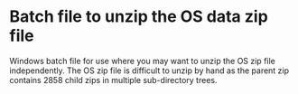 <h1>Batch file to unzip the OS data zip file</h2>

Windows batch file for use where you may want to unzip the OS zip file independently. The OS zip file is difficult to unzip by hand as the parent zip contains 2858 child zips in multiple sub-directory trees.